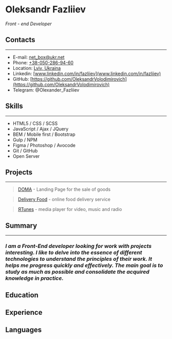 # Oleksandr Fazliiev
*Front - end Developer*

## Contacts
---
* E-mail: [net_box@ukr.net](mailto:net_box@ukr.net)
* Phone: [+38-050-286-94-60](tel:+380502869460)
* Location: [Lviv, Ukraina](https://goo.gl/maps/N8dLLoMvsfuSLEpbA)
* Linkedin: [www.linkedin.com/in/fazliiev](www.linkedin.com/in/fazliiev)
* GitHub: [https://github.com/OleksandrVolodimirovich](https://github.com/OleksandrVolodimirovich)
* Telegram: @Olexander_Fazliiev

## Skills
---
* HTML5 / CSS / SCSS
* JavaScript / Ajax / JQuery
* BEM / Mobile first / Bootstrap
* Gulp / NPM
* Figma / Photoshop / Avocode
* Git / GitHub
* Open Server

## Projects
---

>[DOMA](https://oleksandrvolodimirovich.github.io/LandingDoma/) - Landing Page for the sale of goods

>[Delivery Food](https://oleksandrvolodimirovich.github.io/delivery-food/) - online food delivery service

>[ЯTunes](https://oleksandrvolodimirovich.github.io/iTunes/) - media player for video, music and radio


## Summary
---
### *I am a Front-End developer looking for work with projects interesting. I like to delve into the essence of different technologies to understand the principles of their work. It helps me progress quickly and effectively. The main goal is to study as much as possible and consolidate the acquired knowledge in practice.*

## Education

## Experience

## Languages